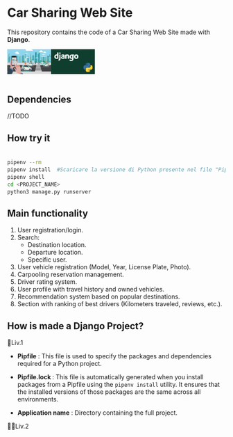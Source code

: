# Car Sharing Web Site

This repository contains the code of a Car Sharing Web Site made with <b>Django</b>. <br>

<div style="display:flex;">
	<img src="img/car_sharing_logo.jpg" alt="Image 1" style="width:20%;">
	<img src="img/django_logo.jpg" alt="Image 2" style="width:20%;">
</div>

<br>

## Dependencies

//TODO

## How try it

```bash

pipenv --rm
pipenv install  #Scaricare la versione di Python presente nel file "Pipfile"
pipenv shell
cd <PROJECT_NAME> 
python3 manage.py runserver

```

## Main functionality

1. User registration/login.
2. Search:
	* Destination location.
	* Departure location.
	* Specific user.
3. User vehicle registration (Model, Year, License Plate, Photo).
4. Carpooling reservation management.
5. Driver rating system.
6. User profile with travel history and owned vehicles.
7. Recommendation system based on popular destinations.
8. Section with ranking of best drivers (Kilometers traveled, reviews, etc.).

## How is made a Django Project?

📁Liv.1

- <b>Pipfile</b> : This file is used to specify the packages and dependencies required for a Python project. 
  
- <b>Pipfile.lock </b>: This file is automatically generated when you install packages from a Pipfile using the `pipenv install` utility. It ensures that the installed versions of those packages are the same across all environments.
  
- <b>Application name</b> : Directory containing the full project.

📁📁Liv.2

